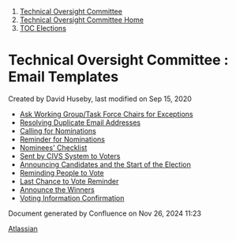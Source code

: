 1. [Technical Oversight Committee](index.html)
2. [Technical Oversight Committee Home](Technical-Oversight-Committee-Home_21430274.html)
3. [TOC Elections](TOC-Elections_21448771.html)

# Technical Oversight Committee : Email Templates

Created by David Huseby, last modified on Sep 15, 2020

- [Ask Working Group/Task Force Chairs for Exceptions](21440118.html)
- [Resolving Duplicate Email Addresses](Resolving-Duplicate-Email-Addresses_21440005.html)
- [Calling for Nominations](Calling-for-Nominations_21439997.html)
- [Reminder for Nominations](Reminder-for-Nominations_21440061.html)
- [Nominees' Checklist](Nominees%27-Checklist_21440256.html)
- [Sent by CIVS System to Voters](Sent-by-CIVS-System-to-Voters_21440339.html)
- [Announcing Candidates and the Start of the Election](Announcing-Candidates-and-the-Start-of-the-Election_21440283.html)
- [Reminding People to Vote](Reminding-People-to-Vote_21440392.html)
- [Last Chance to Vote Reminder](Last-Chance-to-Vote-Reminder_21440466.html)
- [Announce the Winners](Announce-the-Winners_21440474.html)
- [Voting Information Confirmation](Voting-Information-Confirmation_21442706.html)

Document generated by Confluence on Nov 26, 2024 11:23

[Atlassian](http://www.atlassian.com/)
